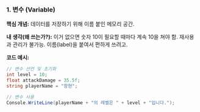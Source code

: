 ### 1. 변수 (Variable)

**핵심 개념:** 데이터를 저장하기 위해 이름 붙인 메모리 공간.

**내 생각(왜 쓰는가?):** 이거 없으면 숫자 10이 필요할 때마다 계속 10을 쳐야 함. 재사용과 관리가 불가능. 이름(label)을 붙여서 편하게 쓰려고.

**코드 예시:**
```csharp
// 변수 선언 및 초기화
int level = 10;
float attackDamage = 35.5f;
string playerName = "창현";

// 변수 사용
Console.WriteLine(playerName + "의 레벨은 " + level + "입니다.");